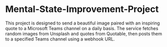 # Mental-State-Improvement-Project

This project is designed to send a beautiful image paired with an inspiring quote to a Microsoft Teams channel on a daily basis. The service fetches random images from Unsplash and quotes from Quotable, then posts them to a specified Teams channel using a webhook URL.
